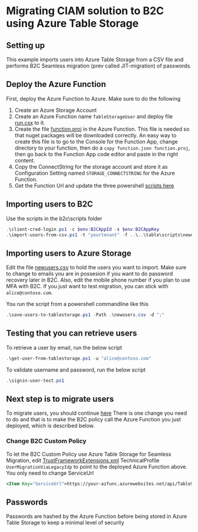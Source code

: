 # Migrating CIAM solution to B2C using Azure Table Storage 

## Setting up 
This example imports users into Azure Table Storage from a CSV file and performs B2C Seamless migration (prev called JIT-migration) of passwords.

## Deploy the Azure Function
First, deploy the Azure Function to Azure. Make sure to do the following
1. Create an Azure Storage Account
1. Create an Azure Function name `TableStorageUser` and deploy file [run.csx](./source-code/run.csx) to it.
1. Create the file [function.proj](./source-code/function.proj) in the Azure Function. This file is needed so that nuget packages will be downloaded correctly. An easy way to create this file is to go to the Console for the Function App, change directory to your function, then do a `copy function.json function.proj`, then go back to the Function App code editor and paste in the right content.  
1. Copy the ConnectString for the storage account and store it as Configuration Setting named `STORAGE_CONNECTSTRING` for the Azure Function.
1. Get the Function Url and update the three powershell [scripts here](./scripts)
 
## Importing users to B2C

Use the scripts in the b2c\scripts folder
 
```Powershell
.\client-cred-login.ps1 -c $env:B2CAppId -s $env:B2CAppKey
.\import-users-from-csv.ps1 -t "yourtenant" -f ..\..\table\scripts\newusers.csv
```

## Importing users to Azure Storage
Edit the file [newusers.csv](newusers.csv) to hold the users you want to import. Make sure to change to emails you are in possesion if you want to do password recovery later in B2C. Also, edit the mobile phone number if you plan to use MFA with B2C. If you just want to test migration, you can stick with `alice@contoso.com`. 

You run the script from a powershell commandline like this
```Powershell
.\save-users-to-tablestorage.ps1 -Path .\newusers.csv -d ";"
```
## Testing that you can retrieve users

To retrieve a user by email, run the below script
```Powershell
.\get-user-from-tablestorage.ps1 -u "alice@contoso.com"
```

To validate username and password, run the below script
```Powershell
.\signin-user-test.ps1
```
## Next step is to migrate users
To migrate users, you should continue [here](../b2c/README.md)
There is one change you need to do and that is to make the B2C policy call the Azure Function you just deployed, which is described below.

### Change B2C Custom Policy 

To let the B2C Custom Policy use Azure Table Storage for Seamless Migration, edit [TrustFrameworkExtensions.xml](https://github.com/azure-ad-b2c/samples/blob/master/policies/signin-migration/b2c/policy/TrustFrameworkExtensions.xml) TechnicalProfile `UserMigrationViaLegacyIdp` to point to the deployed Azure Function above. You only need to change ServiceUrl

```XML
<Item Key="ServiceUrl">https://your-azfunc.azurewebsites.net/api/TableStorageUser?code=....</Item>
```

## Passwords

Passwords are hashed by the Azure Function before being stored in Azure Table Storage to keep a minimal level of security



